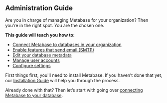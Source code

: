 ## Administration Guide

Are you in charge of managing Metabase for your organization? Then you're in the right spot. You are the chosen one.

**This guide will teach you how to:**

* [Connect Metabase to databases in your organization](01-managing-databases.md)
* [Enable features that send email (SMTP)](02-setting-up-email.md)
* [Edit your database metadata](03-metadata-editing.md)
* [Manage user accounts](04-managing-users.md)
* [Configure settings](06-configuration-settings.md)

First things first, you'll need to install Metabase. If you haven’t done that yet, our [Installation Guide](../operations-guide/start.md#installing-metabase) will help you through the process.

Already done with that? Then let’s start with going over [connecting Metabase to your database](01-managing-databases.md).
